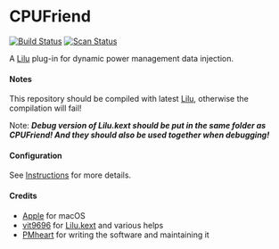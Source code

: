 CPUFriend
=========

[![Build Status](https://github.com/acidanthera/CPUFriend.svg/workflows/CI/badge?branch=master)](https://github.com/acidanthera/CPUFriend/actions) [![Scan Status](https://scan.coverity.com/projects/16841/badge.svg?flat=1)](https://scan.coverity.com/projects/16841)

A [Lilu](https://github.com/vit9696/Lilu) plug-in for dynamic power management data injection.

#### Notes
This repository should be compiled with latest [Lilu](https://github.com/vit9696/Lilu), otherwise the compilation will fail!

Note: ***Debug version of Lilu.kext should be put in the same folder as CPUFriend! And they should also be used together when debugging!***

#### Configuration
See [Instructions](https://github.com/PMheart/CPUFriend/blob/master/Instructions.md) for more details.

#### Credits
- [Apple](https://www.apple.com) for macOS  
- [vit9696](https://github.com/vit9696) for [Lilu.kext](https://github.com/vit9696/Lilu) and various helps
- [PMheart](https://github.com/PMheart) for writing the software and maintaining it
